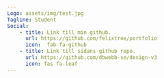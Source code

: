 ```yaml
---
Logo: assets/img/test.jpg
Tagline: Student
Social:
    - title: Link till min github.
      url: https://github.com/felixtroe/portfolio
      icon:  fab fa-github
    - title: Link till sidans github repo.
      url: https://github.com/dbwebb-se/design-v3
      icon: fas fa-leaf
---
```

